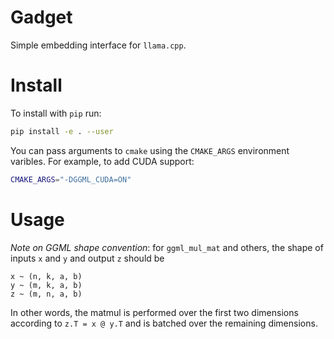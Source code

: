 # Gadget

Simple embedding interface for `llama.cpp`.

# Install

To install with `pip` run:

```bash
pip install -e . --user
```

You can pass arguments to `cmake` using the `CMAKE_ARGS` environment varibles. For example, to add CUDA support:

```bash
CMAKE_ARGS="-DGGML_CUDA=ON"
```

# Usage

*Note on GGML shape convention*: for `ggml_mul_mat` and others, the shape of inputs `x` and `y` and output `z` should be
```
x ~ (n, k, a, b)
y ~ (m, k, a, b)
z ~ (m, n, a, b)
```
In other words, the matmul is performed over the first two dimensions according to `z.T = x @ y.T` and is batched over the remaining dimensions.

